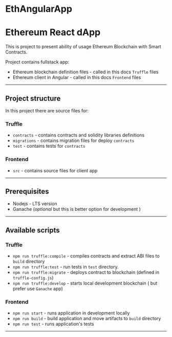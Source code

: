# EthAngularApp
# Ethereum React dApp

This is project to present ability of usage Ethereum Blockchain with Smart Contracts.

Project contains fullstack app:
* Ethereum blockchain definition files - called in this docs `Truffle` files
* Ethereum client in Angular - called in this docs `Frontend` files
-----------------------------------------------------------------------------------------
## Project structure
In this project there are source files for:
### Truffle
* `contracts` - contains contracts and solidity libraries definitions
* `migrations` - contains migration files for deploy `contracts`
* `test` - contains tests for `contracts`

### Frontend
* `src` - contains source files for client app
-----------------------------------------------------------------------------------------
## Prerequisites
* Nodejs - LTS version
* Ganache (_optional_ but this is better option for development )
-----------------------------------------------------------------------------------------
## Available scripts

### Truffle
* `npm run truffle:compile` - compiles contracts and extract ABI files to `build` directory
* `npm run truffle:test` - run tests in `test` directory.
* `npm run truffle:migrate` - deploys contract to blockchain (defined in  `truffle-config.js`)
* `npm run truffle:develop` - starts local development blockchain ( but prefer use `Ganache` app)

### Frontend
* `npm run start` - runs application in development locally
* `npm run build` - build application and move artifacts to `build` directory
* `npm run test` - runs application's tests
-----------------------------------------------------------------------------------------

